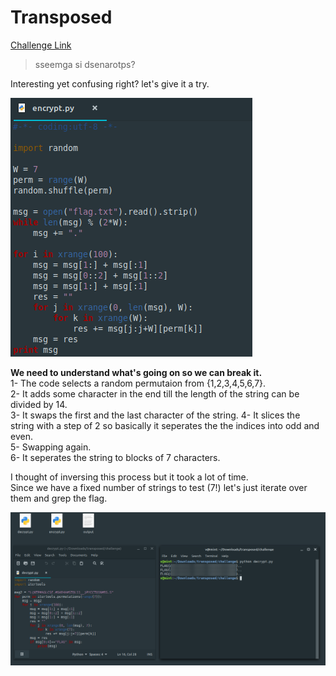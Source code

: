 **Transposed**
===================  
[Challenge Link](https://s3-eu-west-1.amazonaws.com/hubchallenges/crypto/transposed.zip)  

> sseemga si dsenarotps?

Interesting yet confusing right? let's give it a try.

![](images/transposed-encrypt.png)  

**We need to understand what's going on so we can break it.**  
1- The code selects a random permutaion from {1,2,3,4,5,6,7}.  
2- It adds some character in the end till the length of the string can be divided by 14.  
3- It swaps the first and the last character of the string.
4- It slices the string with a step of 2 so basically it seperates the the indices into odd and even.  
5- Swapping again.  
6- It seperates the string to blocks of 7 characters.

I thought of inversing this process but it took a lot of time.  
Since we have a fixed number of strings to test (7!) let's just iterate over them and grep the flag.  

![](images/transposed-decrypt.png)  
